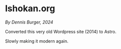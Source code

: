 # Ishokan.org

_By Dennis Burger, 2024_

Converted this very old Wordpress site (2014) to Astro.

Slowly making it modern again.

